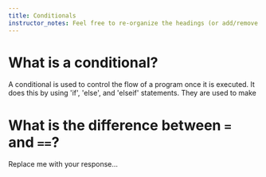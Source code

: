```yaml
---
title: Conditionals
instructor_notes: Feel free to re-organize the headings (or add/remove headings) below. We included the headings for your benefit, but it's 100% fine if you want to write your responses in some different structure.
---
```


# What is a conditional?

A conditional is used to control the flow of a program once it is executed.  It does this by using 'if', 'else', and 'elseif' statements.  They are used to make 

# What is the difference between `=` and `==`?

Replace me with your response...